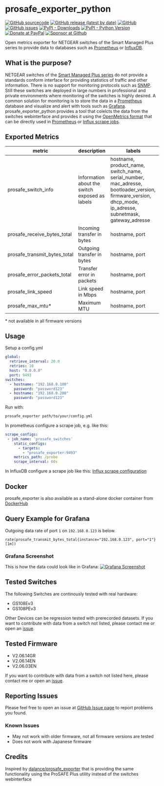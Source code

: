 # prosafe_exporter_python
[![GitHub sourcecode](https://img.shields.io/badge/Source-GitHub-green)](https://github.com/tillsteinbach/prosafe_exporter_python/)
[![GitHub release (latest by date)](https://img.shields.io/github/v/release/tillsteinbach/prosafe_exporter_python)](https://github.com/tillsteinbach/prosafe_exporter_python/releases/latest)
[![GitHub](https://img.shields.io/github/license/tillsteinbach/prosafe_exporter_python)](https://github.com/tillsteinbach/prosafe_exporter_python/blob/master/LICENSE)
[![GitHub issues](https://img.shields.io/github/issues/tillsteinbach/prosafe_exporter_python)](https://github.com/tillsteinbach/prosafe_exporter_python/issues)
[![PyPI - Downloads](https://img.shields.io/pypi/dm/prosafe_exporter?label=PyPI%20Downloads)](https://pypi.org/project/prosafe-exporter/)
[![PyPI - Python Version](https://img.shields.io/pypi/pyversions/prosafe-exporter)](https://pypi.org/project/prosafe-exporter/)
[![Donate at PayPal](https://img.shields.io/badge/Donate-PayPal-2997d8)](https://www.paypal.com/donate?hosted_button_id=2BVFF5GJ9SXAJ)
[![Sponsor at Github](https://img.shields.io/badge/Sponsor-GitHub-28a745)](https://github.com/sponsors/tillsteinbach)

Open metrics exporter for NETGEAR switches of the Smart Managed Plus series to provide data to databases such as [Prometheus](https://prometheus.io) or [InfluxDB](https://www.influxdata.com/).

## What is the purpose?
NETGEAR switches of the [Smart Managed Plus series](https://www.netgear.de/business/products/switches/web-managed/) do not provide a standards conform interface for providing statistics of traffic and other information. There is no support for monitoring protocols such as [SNMP](https://en.wikipedia.org/wiki/Simple_Network_Management_Protocol). Still these switches are deployed in large numbers in professional and private environments where monitoring of the switches is highly desired. A common solution for monitoring is to store the data in a [Prometheus](https://prometheus.io) database and visualize and alert with tools such as [Grafana](https://grafana.com/). prosafe_exporter_python provides a tool that colelcts the data from the switches webinterface and provides it using the [OpenMetrics format](https://openmetrics.io/) that can be directly used in [Prometheus](https://prometheus.io/docs/prometheus/latest/configuration/configuration/#scrape_config) or [Influx scrape jobs](https://docs.influxdata.com/influxdb/v2.0/write-data/no-code/scrape-data/manage-scrapers/create-a-scraper/).


## Exported Metrics

| metric                       | description                                    | labels                                   |
| ---------------------------- | ---------------------------------------------- | ---------------------------------------- |
| prosafe_switch_info          | Information about the switch exposed as labels | hostname, product_name, switch_name, serial_number, mac_adresse, bootloader_version, firmware_version, dhcp_mode, ip_adresse, subnetmask, gateway_adresse |
| prosafe_receive_bytes_total  | Incoming transfer in bytes                     | hostname, port                           |
| prosafe_transmit_bytes_total | Outgoing transfer in bytes                     | hostname, port                           |
| prosafe_error_packets_total  | Transfer error in packets                      | hostname, port                           |
| prosafe_link_speed           | Link speed in Mbps                             | hostname, port                           |
| prosafe_max_mtu*             | Maximum MTU                                    | hostname, port                           |

\* not available in all firmware versions

## Usage
Setup a config.yml
```yml
global: 
  retrieve_interval: 20.0
  retries: 10
  host: "0.0.0.0"
  port: 9493
switches: 
  - hostname: "192.168.0.100"
    password: "password123"
  - hostname: "192.168.0.200"
    password: "password123"
```
Run with:
```bash
prosafe_exporter path/to/your/config.yml
```
In prometheus configure a scrape job, e.g. like this:
```yml
scrape_configs:
 - job_name: 'prosafe_switches'
    static_configs:
      - targets:
        - "prosafe_exporter:9493"
    metrics_path: /probe
    scrape_interval: 60s
```
In InfluxDB configure a scrape job like this: [Influx scrape configuration](https://docs.influxdata.com/influxdb/v2.0/write-data/no-code/scrape-data/manage-scrapers/create-a-scraper/)

## Docker
prosafe_exporter is also available as a stand-alone docker container from [DockerHub](https://hub.docker.com/r/tillsteinbach/prosafe_exporter_python)

## Query Example for Grafana
Outgoing data rate of port `1` on `192.168.0.123` is below.
```
rate(prosafe_transmit_bytes_total{instance="192.168.0.123", port="1"}[1m])
```
### Grafana Screenshot
This is how the data could look like in Grafana:
[![Grafana Screenshot](https://github.com/tillsteinbach/prosafe_exporter_python/raw/master/screenshots/grafana_example.PNG)](https://github.com/tillsteinbach/prosafe_exporter_python/raw/master/screenshots/grafana_example.PNG)

## Tested Switches
The following Switches are continously tested with real hardware:
- GS108Ev3
- GS108PEv3

Other Devices can be regression tested with prerecorded datasets. If you want to contribute with data from a switch not listed, please contact me or open an [issue](https://github.com/tillsteinbach/prosafe_exporter_python/issues).

## Tested Firmware
- V2.06.14GR
- V2.06.14EN
-	V2.06.03EN

If you want to contribute with data from a switch not listed here, please contact me or open an [issue](https://github.com/tillsteinbach/prosafe_exporter_python/issues).

## Reporting Issues
Please feel free to open an issue at [GitHub Issue page](https://github.com/tillsteinbach/prosafe_exporter_python/issues) to report problems you found.

### Known Issues
- May not work with older firmware, not all firmware versions are tested
- Does not work with Japanese firmware

## Credits
Inspired by [dalance/prosafe_exporter](https://github.com/dalance/prosafe_exporter/) that is providing the same functionality using the ProSAFE Plus utility instead of the switches webinterface
